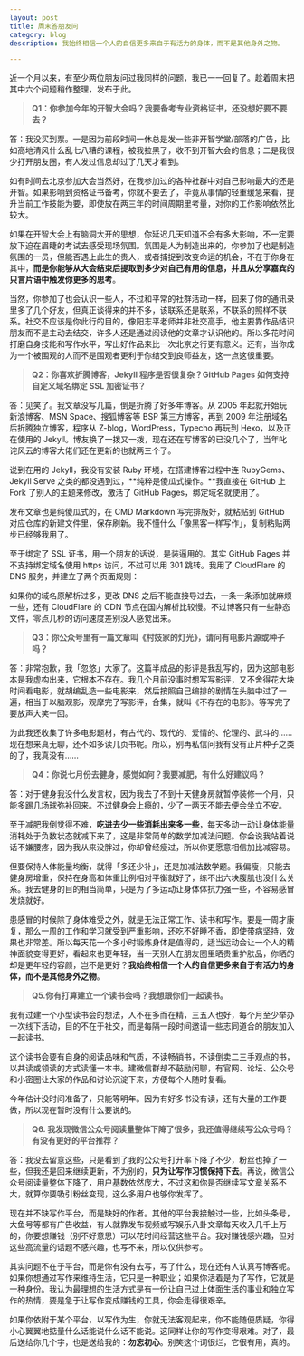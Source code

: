 ```yaml
---
layout: post
title: 周末答朋友问
category: blog
description: 我始终相信一个人的自信更多来自于有活力的身体，而不是其他身外之物。

---
```


近一个月以来，有至少两位朋友问过我同样的问题，我已一一回复了。趁着周末把其中六个问题稍作整理，发布于此。

>**Q1：你参加今年的开智大会吗？我要备考专业资格证书，还没想好要不要去？**

答：我没买到票。一是因为前段时间一休总是发一些非开智学堂/部落的广告，比如高地清风什么乱七八糟的课程，被我拉黑了，收不到开智大会的信息；二是我很少打开朋友圈，有人发过信息却过了几天才看到。

如有时间去北京参加大会当然好，在我参加过的各种社群中对自己影响最大的还是开智。如果影响到资格证书备考，你就不要去了，毕竟从事情的轻重缓急来看，提升当前工作技能为要，即使放在两三年的时间周期里考量，对你的工作影响依然比较大。

如果在开智大会上有脑洞大开的思想，你延迟几天知道不会有多大影响，不一定要放下迫在眉睫的考试去感受现场氛围。氛围是人为制造出来的，你参加了也是制造氛围的一员，但能否遇上此生的贵人，或者捕捉到改变命运的机会，不在于你身在其中，**而是你能够从大会结束后提取到多少对自己有用的信息，并且从分享嘉宾的只言片语中触发你更多的思考**。

当然，你参加了也会认识一些人，不过和平常的社群活动一样，回来了你的通讯录里多了几个好友，但真正谈得来的并不多，该联系还是联系，不联系的照样不联系。社交不应该是你此行的目的，像阳志平老师并非社交高手，他主要靠作品结识朋友而不是主动去结交，许多人还是通过阅读他的文章才认识他的。所以多花时间打磨自身技能和写作水平，写出好作品来比一次北京之行更有意义。还有，当你成为一个被围观的人而不是围观者更利于你结交到良师益友，这一点这很重要。

>**Q2：你喜欢折腾博客，Jekyll 程序是否很复杂？GitHub Pages 如何支持自定义域名绑定 SSL 加密证书？**

答：见笑了。我文章没写几篇，倒是折腾了好多年博客。从 2005 年起就开始玩新浪博客、MSN Space、搜狐博客等 BSP 第三方博客，再到 2009 年注册域名后折腾独立博客，程序从 Z-blog，WordPress，Typecho 再玩到 Hexo，以及正在使用的 Jekyll。博友换了一拨又一拨，现在还在写博客的已没几个了，当年叱诧风云的博客大佬们还在更新的也就两三个了。

说到在用的 Jekyll，我没有安装 Ruby 环境，在搭建博客过程中连 RubyGems、Jekyll Serve 之类的都没遇到过，**纯粹是傻瓜式操作。**我直接在 GitHub 上 Fork 了别人的主题来修改，激活了 GitHub Pages，绑定域名就使用了。

发布文章也是纯傻瓜式的，在 CMD Markdown 写完排版好，就粘贴到 GitHub 对应仓库的新建文件里，保存刷新。我不懂什么「像黑客一样写作」，复制粘贴两步已经够我用了。

至于绑定了 SSL 证书，用一个朋友的话说，是装逼用的。其实 GitHub Pages 并不支持绑定域名使用 https 访问，不过可以用 301 跳转。我用了 CloudFlare 的 DNS 服务，并建立了两个页面规则：


如果你的域名原解析过多，更改 DNS 之后不能直接导过去，一条一条添加就麻烦一些，还有 CloudFlare 的 CDN 节点在国内解析比较慢。不过博客只有一些静态文件，零点几秒的访问速度差别没人感觉出来。

>**Q3：你公众号里有一篇文章叫《村妓家的灯光》，请问有电影片源或种子吗？**

答：非常抱歉，我「忽悠」大家了。这篇半成品的影评是我乱写的，因为这部电影本是我虚构出来，它根本不存在。我几个月前没事时想写写影评，又不舍得花大块时间看电影，就胡编乱造一些电影来，然后按照自己编排的剧情在头脑中过了一遍，相当于以脑观影，观摩完了写影评，合集，就叫《不存在的电影》。等写完了要放声大笑一回。

为此我还收集了许多电影题材，有古代的、现代的、爱情的、伦理的、武斗的……现在想来真无聊，还不如多读几页书呢。所以，别再私信问我有没有正片种子之类的了，我真没有……

>**Q4：你说七月份去健身，感觉如何？我要减肥，有什么好建议吗？**

答：对于健身我没什么发言权，因为我去了不到十天健身房就暂停装修一个月，只能多踢几场球弥补回来。不过健身会上瘾的，少了一两天不能去便会坐立不安。

至于减肥我倒觉得不难，**吃进去少一些消耗出来多一些**，每天多动一动让身体能量消耗处于负数状态就减下来了，这是非常简单的数学加减法问题。你会说我站着说话不嫌腰疼，因为我从来没胖过，你却曾经瘦过，所以你更愿意相信加比减容易。

但要保持人体能量均衡，就得「多还少补」，还是加减法数学题。我偏瘦，只能去健身房增重，保持在身高和体重比例相对平衡就好了，练不出六块腹肌也没什么关系。我去健身的目的相当简单，只是为了多运动让身体体抗力强一些，不容易感冒发烧就好。

患感冒的时候除了身体难受之外，就是无法正常工作、读书和写作。要是一周才康复，那么一周的工作和学习就受到严重影响，还吃不好睡不香，即使带病坚持，效果也非常差。所以每天花一个多小时锻炼身体是值得的，适当运动会让一个人的精神面貌变得更好，看起来也更年轻，当一天别人在朋友圈里晒贵重护肤品，你晒的却是更年轻的容颜，岂不是更好？**我始终相信一个人的自信更多来自于有活力的身体，而不是其他身外之物**。

>**Q5.你有打算建立一个读书会吗？我想跟你们一起读书。**

我有过建一个小型读书会的想法，人不在多而在精，三五人也好，每个月至少举办一次线下活动，目的不在于社交，而是每隔一段时间邀请一些志同道合的朋友加入一起读书。

这个读书会要有自身的阅读品味和气质，不读畅销书，不读倒卖二三手观点的书，以共读或领读的方式读懂一本书。建微信群却不鼓励闲聊，有官网、论坛、公众号和小密圈让大家的作品和讨论沉淀下来，方便每个人随时复看。

今年估计没时间准备了，只能等明年。因为有好多书没有读，还有大量的工作要做，所以现在暂时没有什么要说的。

>**Q6. 我发现微信公众号阅读量整体下降了很多，我还值得继续写公众号吗？有没有更好的平台推荐？**

答：我没去留意这些，只是看到了我的公众号打开率下降了不少，粉丝也掉了一些，但我还是回来继续更新，不为别的，**只为让写作习惯保持下去**。再说，微信公众号阅读量整体下降了，用户基数依然庞大，不过这和你是否继续写文章关系不大，就算你要吸引粉丝变现，这么多用户也够你发挥了。

现在并不缺写作平台，而是缺好的作者。其他的平台我接触过一些，比如头条号，大鱼号等都有广告收益，有人就靠发布视频或写娱乐八卦文章每天收入几千上万的，你要想赚钱（别不好意思）可以花时间经营这些平台。我对赚钱感兴趣，但对这些高流量的话题不感兴趣，也写不来，所以仅供参考。

其实问题不在于平台，而是你有没有去写，写了什么，现在还有人认真写博客呢。如果你想通过写作来维持生活，它只是一种职业；如果你活着是为了写作，它就是一种身份。我认为最理想的生活方式是有一份让自己过上体面生活的事业和独立写作的热情，要是急于让写作变成赚钱的工具，你会走得很艰辛。

如果你依附于某个平台，以写作为生，你就无法客观起来，你不能随便质疑，你得小心翼翼地掂量什么话能说什么话不能说。这同样让你的写作变得艰难。对了，最后送给你几个字，也是送给我的：**勿忘初心**。别笑这个词很烂，它很有用，真的。
